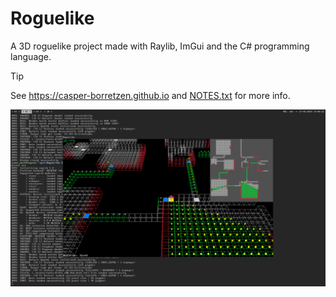 # Roguelike

A 3D roguelike project made with Raylib, ImGui and the C# programming language.

> [!TIP]
> See <https://casper-borretzen.github.io> and [NOTES.txt](NOTES.txt) for more info.

![screenshot](screenshots/screenshot_2024-05-27-190027.png?raw=true "screenshot")
